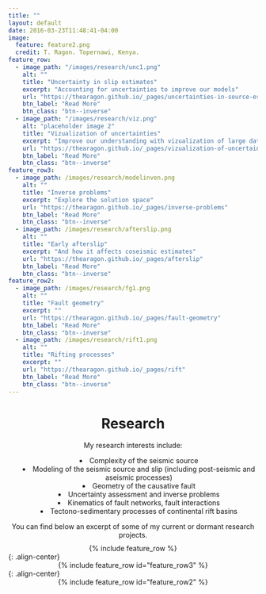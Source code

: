 ```yaml
---
title: ""
layout: default
date: 2016-03-23T11:48:41-04:00
image:
  feature: feature2.png
  credit: T. Ragon. Topernawi, Kenya.
feature_row:
  - image_path: "/images/research/unc1.png"
    alt: ""
    title: "Uncertainty in slip estimates"
    excerpt: "Accounting for uncertainties to improve our models"
    url: "https://thearagon.github.io/_pages/uncertainties-in-source-estimates"
    btn_label: "Read More"
    btn_class: "btn--inverse"
  - image_path: "/images/research/viz.png"
    alt: "placeholder image 2"
    title: "Vizualization of uncertainties"
    excerpt: "Improve our understanding with vizualization of large datasets"
    url: "https://thearagon.github.io/_pages/vizualization-of-uncertainties"
    btn_label: "Read More"
    btn_class: "btn--inverse"
feature_row3:
  - image_path: /images/research/modelinven.png
    alt: ""
    title: "Inverse problems"
    excerpt: "Explore the solution space"
    url: "https://thearagon.github.io/_pages/inverse-problems"
    btn_label: "Read More"
    btn_class: "btn--inverse"
  - image_path: /images/research/afterslip.png
    alt: ""
    title: "Early afterslip"
    excerpt: "And how it affects coseismic estimates"
    url: "https://thearagon.github.io/_pages/afterslip"
    btn_label: "Read More"
    btn_class: "btn--inverse"
feature_row2:
  - image_path: /images/research/fg1.png
    alt: ""
    title: "Fault geometry"
    excerpt: ""
    url: "https://thearagon.github.io/_pages/fault-geometry"
    btn_label: "Read More"
    btn_class: "btn--inverse"
  - image_path: /images/research/rift1.png
    alt: ""
    title: "Rifting processes"
    excerpt: ""
    url: "https://thearagon.github.io/_pages/rift"
    btn_label: "Read More"
    btn_class: "btn--inverse"
---
```


<center>
<h1> Research </h1>
</center>

<center>
My research interests include:  
</center>
<ul style="text-align:center; list-style-position:inside;">
  <li>Complexity of the seismic source </li>
  <li>Modeling of the seismic source and slip (including post-seismic and aseismic processes)  </li>
  <li>Geometry of the causative fault</li>
  <li> Uncertainty assessment and inverse problems   </li>
  <li> Kinematics of fault networks, fault interactions </li>
  <li> Tectono-sedimentary processes of continental rift basins  </li>
</ul>

<center>
You can find below an excerpt of some of my current or dormant research projects.
</center>

<br style="line-height: 10px" />

<center>
{% include feature_row %}
</center>
{: .align-center}

<center>
{% include feature_row id="feature_row3" %}
</center>
{: .align-center}

<center>
{% include feature_row id="feature_row2" %}
</center>
